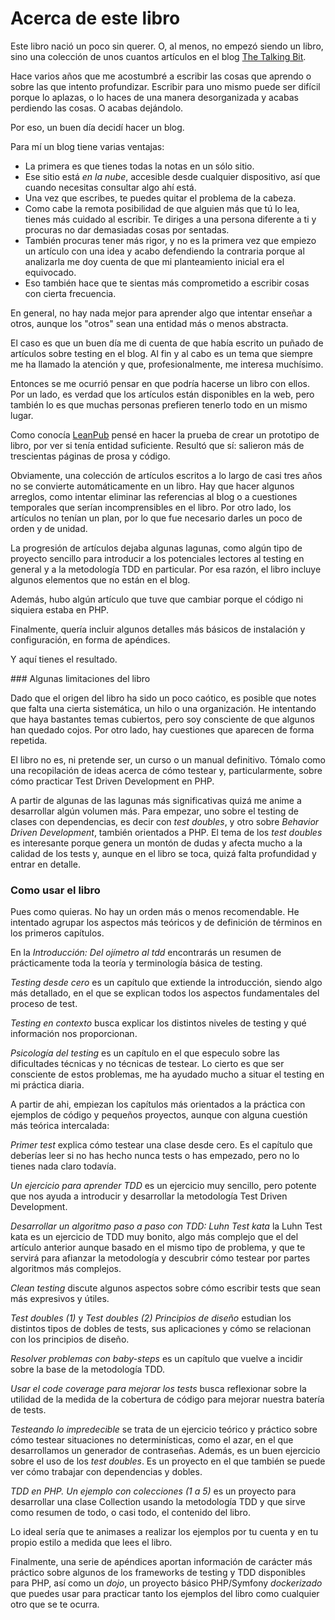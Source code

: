 # Acerca de este libro

Este libro nació un poco sin querer. O, al menos, no empezó siendo un libro, sino una colección de unos cuantos artículos en el blog [The Talking Bit](https://franiglesias.github.io).

Hace varios años que me acostumbré a escribir las cosas que aprendo o sobre las que intento profundizar. Escribir para uno mismo puede ser difícil porque lo aplazas, o lo haces de una manera desorganizada y acabas perdiendo las cosas. O acabas dejándolo.

Por eso, un buen día decidí hacer un blog. 

Para mí un blog tiene varias ventajas:

* La primera es que tienes todas la notas en un sólo sitio.
* Ese sitio está *en la nube*, accesible desde cualquier dispositivo, así que cuando necesitas consultar algo ahí está.
* Una vez que escribes, te puedes quitar el problema de la cabeza.
* Como cabe la remota posibilidad de que alguien más que tú lo lea, tienes más cuidado al escribir. Te diriges a una persona diferente a ti y procuras no dar demasiadas cosas por sentadas.
* También procuras tener más rigor, y no es la primera vez que empiezo un artículo con una idea y acabo defendiendo la contraria porque al analizarla me doy cuenta de que mi planteamiento inicial era el equivocado.
* Eso también hace que te sientas más comprometido a escribir cosas con cierta frecuencia.

En general, no hay nada mejor para aprender algo que intentar enseñar a otros, aunque los "otros" sean una entidad más o menos abstracta.

El caso es que un buen día me di cuenta de que había escrito un puñado de artículos sobre testing en el blog. Al fin y al cabo es un tema que siempre me ha llamado la atención y que, profesionalmente, me interesa muchísimo.

Entonces se me ocurrió pensar en que podría hacerse un libro con ellos. Por un lado, es verdad que los artículos están disponibles en la web, pero también lo es que muchas personas prefieren tenerlo todo en un mismo lugar.

Como conocía [LeanPub](https://leanpub.com) pensé en hacer la prueba de crear un prototipo de libro, por ver si tenía entidad suficiente. Resultó que sí: salieron más de trescientas páginas de prosa y código.

Obviamente, una colección de artículos escritos a lo largo de casi tres años no se convierte automáticamente en un libro. Hay que hacer algunos arreglos, como intentar eliminar las referencias al blog o a cuestiones temporales que serían incomprensibles en el libro. Por otro lado, los artículos no tenían un plan, por lo que fue necesario darles un poco de orden y de unidad.

La progresión de artículos dejaba algunas lagunas, como algún tipo de proyecto sencillo para introducir a los potenciales lectores al testing en general y a la metodología TDD en particular. Por esa razón, el libro incluye algunos elementos que no están en el blog.

Además, hubo algún artículo que tuve que cambiar porque el código ni siquiera estaba en PHP.

Finalmente, quería incluir algunos detalles más básicos de instalación y configuración, en forma de apéndices.

Y aquí tienes el resultado.

### Algunas limitaciones del libro

Dado que el origen del libro ha sido un poco caótico, es posible que notes que falta una cierta sistemática, un hilo o una organización. He intentando que haya bastantes temas cubiertos, pero soy consciente de que algunos han quedado cojos. Por otro lado, hay cuestiones que aparecen de forma repetida.

El libro no es, ni pretende ser, un curso o un manual definitivo. Tómalo como una recopilación de ideas acerca de cómo testear y, particularmente, sobre cómo practicar Test Driven Development en PHP.

A partir de algunas de las lagunas más significativas quizá me anime a desarrollar algún volumen más. Para empezar, uno sobre el testing de clases con dependencias, es decir con *test doubles*, y otro sobre *Behavior Driven Development*, también orientados a PHP. El tema de los *test doubles* es interesante porque genera un montón de dudas y afecta mucho a la calidad de los tests y, aunque en el libro se toca, quizá falta profundidad y entrar en detalle.

### Como usar el libro

Pues como quieras. No hay un orden más o menos recomendable. He intentado agrupar los aspectos más teóricos y de definición de términos en los primeros capítulos. 

En la *Introducción: Del ojímetro al tdd* encontrarás un resumen de prácticamente toda la teoría y terminología básica de testing.

*Testing desde cero* es un capítulo que extiende la introducción, siendo algo más detallado, en el que se explican todos los aspectos fundamentales del proceso de test.

*Testing en contexto* busca explicar los distintos niveles de testing y qué información nos proporcionan.

*Psicología del testing* es un capítulo en el que especulo sobre las dificultades técnicas y no técnicas de testear. Lo cierto es que ser consciente de estos problemas, me ha ayudado mucho a situar el testing en mi práctica diaria. 

A partir de ahi, empiezan los capítulos más orientados a la práctica con ejemplos de código y pequeños proyectos, aunque con alguna cuestión más teórica intercalada:

*Primer test* explica cómo testear una clase desde cero. Es el capítulo que deberías leer si no has hecho nunca tests o has empezado, pero no lo tienes nada claro todavía.

*Un ejercicio para aprender TDD* es un ejercicio muy sencillo, pero potente que nos ayuda a introducir y desarrollar la metodología Test Driven Development.

*Desarrollar un algoritmo paso a paso con TDD: Luhn Test kata* la Luhn Test kata es un ejercicio de TDD muy bonito, algo más complejo que el del artículo anterior aunque basado en el mismo tipo de problema, y que te servirá para afianzar la metodología y descubrir cómo testear por partes algoritmos más complejos.

*Clean testing* discute algunos aspectos sobre cómo escribir tests que sean más expresivos y útiles.

*Test doubles (1)* y *Test doubles (2) Principios de diseño* estudian los distintos tipos de dobles de tests, sus aplicaciones y cómo se relacionan con los principios de diseño.

*Resolver problemas con baby-steps* es un capítulo que vuelve a incidir sobre la base de la metodología TDD.

*Usar el code coverage para mejorar los tests* busca reflexionar sobre la utilidad de la medida de la cobertura de código para mejorar nuestra batería de tests.

*Testeando lo impredecible* se trata de un ejercicio teórico y práctico sobre cómo testear situaciones no determinísticas, como el azar, en el que desarrollamos un generador de contraseñas. Además, es un buen ejercicio sobre el uso de los *test doubles*. Es un proyecto en el que también se puede ver cómo trabajar con dependencias y dobles.

*TDD en PHP. Un ejemplo con colecciones (1 a 5)* es un proyecto para desarrollar una clase Collection usando la metodología TDD y que sirve como resumen de todo, o casi todo, el contenido del libro.

Lo ideal sería que te animases a realizar los ejemplos por tu cuenta y en tu propio estilo a medida que lees el libro.

Finalmente, una serie de apéndices aportan información de carácter más práctico sobre algunos de los frameworks de testing y TDD disponibles para PHP, así como un *dojo*, un proyecto básico PHP/Symfony *dockerizado* que puedes usar para practicar tanto los ejemplos del libro como cualquier otro que se te ocurra.



